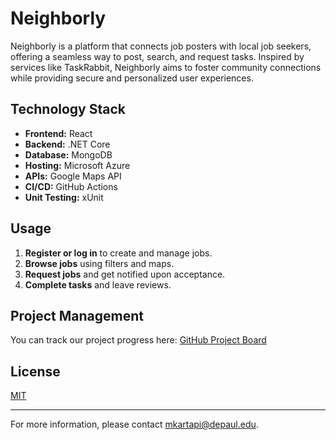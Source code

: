 # Neighborly

Neighborly is a platform that connects job posters with local job seekers, offering a seamless way to post, search, and request tasks. Inspired by services like TaskRabbit, Neighborly aims to foster community connections while providing secure and personalized user experiences.

## Technology Stack
- **Frontend:** React
- **Backend:** .NET Core
- **Database:** MongoDB
- **Hosting:** Microsoft Azure
- **APIs:** Google Maps API
- **CI/CD:** GitHub Actions
- **Unit Testing:** xUnit

## Usage
1. **Register or log in** to create and manage jobs.
2. **Browse jobs** using filters and maps.
3. **Request jobs** and get notified upon acceptance.
4. **Complete tasks** and leave reviews.

## Project Management

You can track our project progress here: [GitHub Project Board](https://github.com/users/mohammed-saalim/projects/2/views/1)


## License
[MIT](LICENSE)

---

For more information, please contact [mkartapi@depaul.edu](mailto:mkartapi@depaul.edu).
